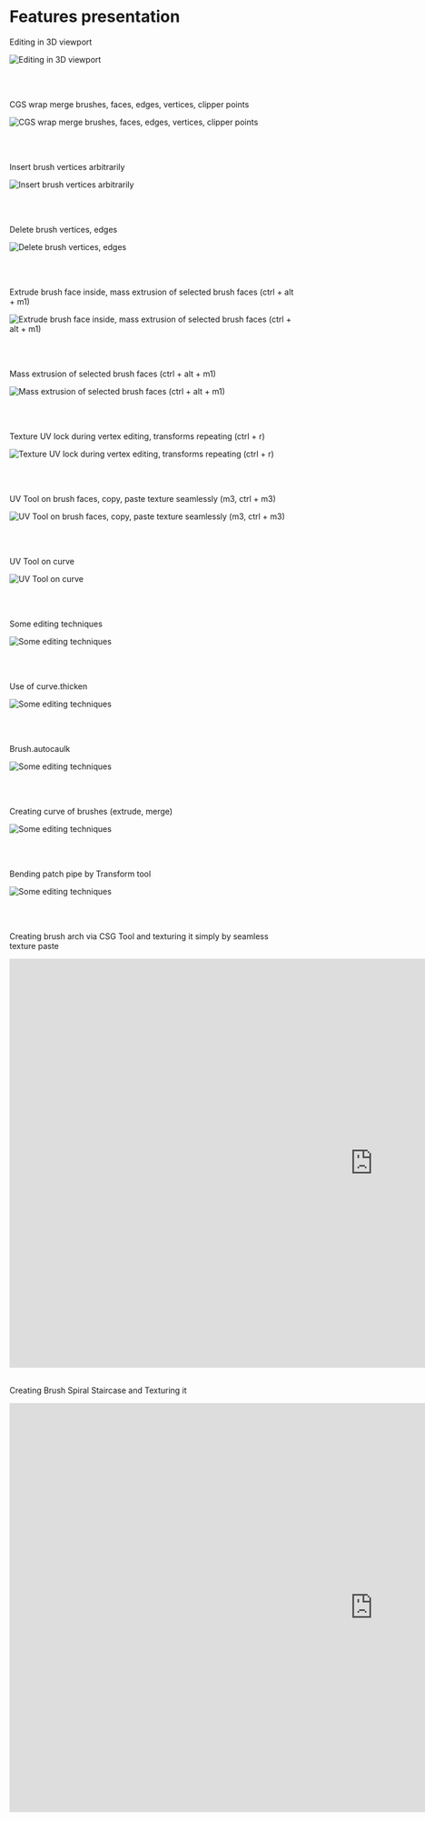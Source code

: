 # Features presentation

Editing in 3D viewport

![Editing in 3D viewport](gifs/15edit3D.gif)

<br />
<br />

CGS wrap merge brushes, faces, edges, vertices, clipper points

![CGS wrap merge brushes, faces, edges, vertices, clipper points](gifs/merge.gif)

<br />
<br />

Insert brush vertices arbitrarily

![Insert brush vertices arbitrarily](gifs/19insertBrushVerts.gif)

<br />
<br />

Delete brush vertices, edges

![Delete brush vertices, edges](gifs/22delComponents.gif)

<br />
<br />

Extrude brush face inside, mass extrusion of selected brush faces (ctrl + alt + m1)

![Extrude brush face inside, mass extrusion of selected brush faces (ctrl + alt + m1)](gifs/23dragDiagExtrude.gif)

<br />
<br />

Mass extrusion of selected brush faces (ctrl + alt + m1)

![Mass extrusion of selected brush faces (ctrl + alt + m1)](gifs/extrude-short.gif)

<br />
<br />

Texture UV lock during vertex editing, transforms repeating (ctrl + r)

![Texture UV lock during vertex editing, transforms repeating (ctrl + r)](gifs/Peek_2020-01-18_22-44.gif)

<br />
<br />

UV Tool on brush faces, copy, paste texture seamlessly (m3, ctrl + m3)

![UV Tool on brush faces, copy, paste texture seamlessly (m3, ctrl + m3)](gifs/20uvtool.gif)

<br />
<br />

UV Tool on curve

![UV Tool on curve](gifs/1uvtool_curve.gif)

<br />
<br />

Some editing techniques

![Some editing techniques](gifs/24someTech.gif)

<br />
<br />

Use of curve.thicken

![Some editing techniques](gifs/24patchThicken.gif)

<br />
<br />

Brush.autocaulk

![Some editing techniques](gifs/25autocaulk.gif)

<br />
<br />

Creating curve of brushes (extrude, merge)

![Some editing techniques](gifs/26brushCurve.gif)

<br />
<br />

Bending patch pipe by Transform tool

![Some editing techniques](gifs/29patchPipe.gif)

<br />
<br />

Creating brush arch via CSG Tool and texturing it simply by seamless texture paste

<iframe width="1280" height="720" src="https://www.youtube.com/embed/qA9eNOkD1iY" frameborder="0" allow="accelerometer; autoplay; clipboard-write; encrypted-media; gyroscope; picture-in-picture" allowfullscreen></iframe>

<br />
<br />

Creating Brush Spiral Staircase and Texturing it

<iframe width="1280" height="720" src="https://www.youtube.com/embed/QeiDOeAwAkw" frameborder="0" allow="accelerometer; autoplay; clipboard-write; encrypted-media; gyroscope; picture-in-picture" allowfullscreen></iframe>



